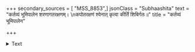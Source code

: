 +++
secondary_sources = [ "MSS_8853",]
jsonClass = "Subhaashita"
text = "कर्तव्यं भूमिपालेन शरणागतरक्षणम्।  \nकपोतरक्षणं श्येनात् कृत्वा कीर्तिं शिबिर्गतः॥"
title = "कर्तव्यं भूमिपालेन"

+++

<details><summary>Text</summary>

कर्तव्यं भूमिपालेन शरणागतरक्षणम्।  
कपोतरक्षणं श्येनात् कृत्वा कीर्तिं शिबिर्गतः॥
</details>

